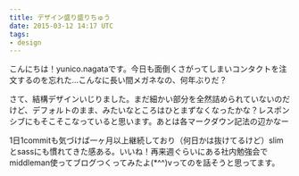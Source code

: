 ```yaml
---
title: デザイン盛り盛りちゅう
date: 2015-03-12 14:17 UTC
tags:
- design
---
```

こんにちは！yunico.nagataです。今日も面倒くさがってしまいコンタクトを注文するのを忘れた…こんなに長い間メガネなの、何年ぶりだ？

さて、結構デザインいじりました。まだ細かい部分を全然詰められていないのだけど、デフォルトのまま、みたいなところはひとまずなくなったかな？レスポンシブにもそこそこなっていると思います。あとは各マークダウン記法の辺かなー

1日1commitも気づけば一ヶ月以上継続しており（何日かは抜けてるけど）slimとsassにも慣れてきた感ある。いいね！再来週ぐらいにある社内勉強会でmiddleman使ってブログつくってみたよ(*^^)vってのを話そうと思ってます。